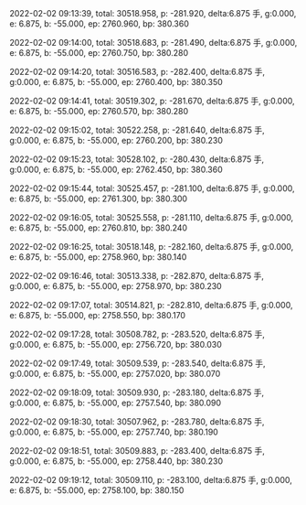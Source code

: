 2022-02-02 09:13:39, total: 30518.958, p: -281.920, delta:6.875 手, g:0.000, e: 6.875, b: -55.000, ep: 2760.960, bp: 380.360

2022-02-02 09:14:00, total: 30518.683, p: -281.490, delta:6.875 手, g:0.000, e: 6.875, b: -55.000, ep: 2760.750, bp: 380.280

2022-02-02 09:14:20, total: 30516.583, p: -282.400, delta:6.875 手, g:0.000, e: 6.875, b: -55.000, ep: 2760.400, bp: 380.350

2022-02-02 09:14:41, total: 30519.302, p: -281.670, delta:6.875 手, g:0.000, e: 6.875, b: -55.000, ep: 2760.570, bp: 380.280

2022-02-02 09:15:02, total: 30522.258, p: -281.640, delta:6.875 手, g:0.000, e: 6.875, b: -55.000, ep: 2760.200, bp: 380.230

2022-02-02 09:15:23, total: 30528.102, p: -280.430, delta:6.875 手, g:0.000, e: 6.875, b: -55.000, ep: 2762.450, bp: 380.360

2022-02-02 09:15:44, total: 30525.457, p: -281.100, delta:6.875 手, g:0.000, e: 6.875, b: -55.000, ep: 2761.300, bp: 380.300

2022-02-02 09:16:05, total: 30525.558, p: -281.110, delta:6.875 手, g:0.000, e: 6.875, b: -55.000, ep: 2760.810, bp: 380.240

2022-02-02 09:16:25, total: 30518.148, p: -282.160, delta:6.875 手, g:0.000, e: 6.875, b: -55.000, ep: 2758.960, bp: 380.140

2022-02-02 09:16:46, total: 30513.338, p: -282.870, delta:6.875 手, g:0.000, e: 6.875, b: -55.000, ep: 2758.970, bp: 380.230

2022-02-02 09:17:07, total: 30514.821, p: -282.810, delta:6.875 手, g:0.000, e: 6.875, b: -55.000, ep: 2758.550, bp: 380.170

2022-02-02 09:17:28, total: 30508.782, p: -283.520, delta:6.875 手, g:0.000, e: 6.875, b: -55.000, ep: 2756.720, bp: 380.030

2022-02-02 09:17:49, total: 30509.539, p: -283.540, delta:6.875 手, g:0.000, e: 6.875, b: -55.000, ep: 2757.020, bp: 380.070

2022-02-02 09:18:09, total: 30509.930, p: -283.180, delta:6.875 手, g:0.000, e: 6.875, b: -55.000, ep: 2757.540, bp: 380.090

2022-02-02 09:18:30, total: 30507.962, p: -283.780, delta:6.875 手, g:0.000, e: 6.875, b: -55.000, ep: 2757.740, bp: 380.190

2022-02-02 09:18:51, total: 30509.883, p: -283.400, delta:6.875 手, g:0.000, e: 6.875, b: -55.000, ep: 2758.440, bp: 380.230

2022-02-02 09:19:12, total: 30509.110, p: -283.100, delta:6.875 手, g:0.000, e: 6.875, b: -55.000, ep: 2758.100, bp: 380.150
